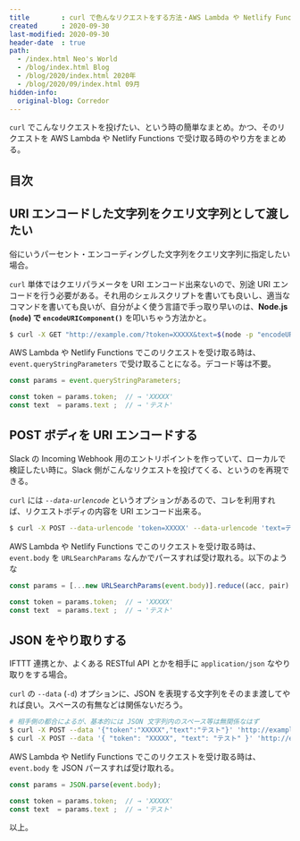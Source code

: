```yaml
---
title        : curl で色んなリクエストをする方法・AWS Lambda や Netlify Functions での受け取り方まとめ
created      : 2020-09-30
last-modified: 2020-09-30
header-date  : true
path:
  - /index.html Neo's World
  - /blog/index.html Blog
  - /blog/2020/index.html 2020年
  - /blog/2020/09/index.html 09月
hidden-info:
  original-blog: Corredor
---
```


`curl` でこんなリクエストを投げたい、という時の簡単なまとめ。かつ、そのリクエストを AWS Lambda や Netlify Functions で受け取る時のやり方をまとめる。

## 目次

## URI エンコードした文字列をクエリ文字列として渡したい

俗にいうパーセント・エンコーディングした文字列をクエリ文字列に指定したい場合。

`curl` 単体ではクエリパラメータを URI エンコード出来ないので、別途 URI エンコードを行う必要がある。それ用のシェルスクリプトを書いても良いし、適当なコマンドを書いても良いが、自分がよく使う言語で手っ取り早いのは、__Node.js (`node`) で `encodeURIComponent()`__ を叩いちゃう方法かと。

```bash
$ curl -X GET "http://example.com/?token=XXXXX&text=$(node -p "encodeURIComponent('テスト')")"
```

AWS Lambda や Netlify Functions でこのリクエストを受け取る時は、`event.queryStringParameters` で受け取ることになる。デコード等は不要。

```javascript
const params = event.queryStringParameters;

const token = params.token;  // → 'XXXXX'
const text  = params.text ;  // → 'テスト'
```

## POST ボディを URI エンコードする

Slack の Incoming Webhook 用のエントリポイントを作っていて、ローカルで検証したい時に。Slack 側がこんなリクエストを投げてくる、というのを再現できる。

`curl` には _`--data-urlencode`_ というオプションがあるので、コレを利用すれば、リクエストボディの内容を URI エンコード出来る。

```bash
$ curl -X POST --data-urlencode 'token=XXXXX' --data-urlencode 'text=テスト' 'http://example.com/'
```

AWS Lambda や Netlify Functions でこのリクエストを受け取る時は、`event.body` を `URLSearchParams` なんかでパースすれば受け取れる。以下のような

```javascript
const params = [...new URLSearchParams(event.body)].reduce((acc, pair) => ({...acc, [pair[0]]: pair[1]}), {});

const token = params.token;  // → 'XXXXX'
const text  = params.text ;  // → 'テスト'
```

## JSON をやり取りする

IFTTT 連携とか、よくある RESTful API とかを相手に `application/json` なやり取りをする場合。

`curl` の `--data` (`-d`) オプションに、JSON を表現する文字列をそのまま渡してやれば良い。スペースの有無などは関係ないだろう。

```bash
# 相手側の都合によるが、基本的には JSON 文字列内のスペース等は無関係なはず
$ curl -X POST --data '{"token":"XXXXX","text":"テスト"}' 'http://example.com/'
$ curl -X POST --data '{ "token": "XXXXX", "text": "テスト" }' 'http://example.com/'
```

AWS Lambda や Netlify Functions でこのリクエストを受け取る時は、`event.body` を JSON パースすれば受け取れる。

```javascript
const params = JSON.parse(event.body);

const token = params.token;  // → 'XXXXX'
const text  = params.text ;  // → 'テスト'
```

以上。
